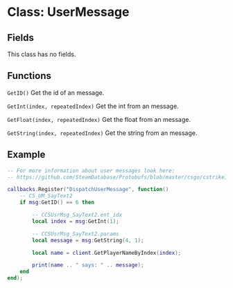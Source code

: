 # Class: UserMessage

## Fields
This class has no fields.

## Functions
```GetID()``` Get the id of an message.

```GetInt(index, repeatedIndex)```  Get the int from an message.

```GetFloat(index, repeatedIndex)``` Get the float from an message.

```GetString(index, repeatedIndex)``` Get the string from an message.

## Example
```lua
-- For more information about user messages look here:
-- https://github.com/SteamDatabase/Protobufs/blob/master/csgo/cstrike15_usermessages.proto

callbacks.Register("DispatchUserMessage", function()
    -- CS_UM_SayText2
    if msg:GetID() == 6 then

        -- CCSUsrMsg_SayText2.ent_idx
        local index = msg:GetInt(1);

        -- CCSUsrMsg_SayText2.params
        local message = msg:GetString(4, 1);

        local name = client.GetPlayerNameByIndex(index);

        print(name .. " says: " .. message);
    end  
end);
```
